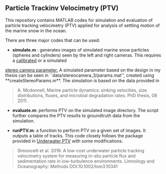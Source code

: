 ## Particle Trackinv Velocimetry (PTV)

This repository contains MATLAB codes for simulation and evaluation of 
particle tracking velocimetry (PTV) applied for analysis of settling motion 
of the marine snow in the ocean. 

There are three major codes that can be used:
- **simulate.m** : generates images of simulated marine snow particles (spheres
and cylinders) seen by the left and right cameras. This requires a 
<a href="">calibrated</a>
or a simulated 
<a href="https://www.mathworks.com/help/vision/ref/stereoparameters.html">
stereo camera parameter.</a> A simulated parameter based on the design in 
my thesis can be seen in ``data/stereocamera_3/params.mat'', created using
**createStereoParams.m**. The simulation is based on the data provided in

> A. Mcdonnell, Marine particle dynamics: sinking velocities, size distributions,
fluxes, and microbial degradation rates. PhD thesis, 08 2011.

- **evaluate.m**: performs PTV on the simulated image directory. The script
further compares the PTV results to groundtruth data from the simulation.

- **runPTV.m**: a function to perform PTV on a given set of images. It outputs
a table of tracks. This code closely follows the package 
provided in <a href="https://github.com/s-simoncelli/ptv">Underwater PTV</a>
with some modifications.
> Simoncelli et al. 2019. A low-cost underwater particle tracking velocimetry 
system for measuring in-situ particle flux and sedimentation rate in 
low-turbulence environments. Limnology and Oceanography: 
Methods DOI:10.1002/lom3.10341